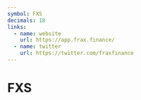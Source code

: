```yaml
---
symbol: FXS
decimals: 18
links:
  - name: website
    url: https://app.frax.finance/
  - name: twitter
    url: https://twitter.com/fraxfinance
---
```


# FXS
